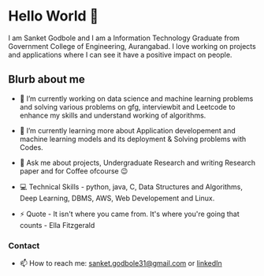 # Hello World 👋

I am  Sanket Godbole and I am a Information Technology Graduate from Government College of Engineering, Aurangabad. I love working on projects and applications where I can see it have a positive impact on people.

## Blurb about me 

- 🔭 I’m currently working on data science and machine learning problems and solving various problems on gfg, interviewbit and Leetcode to enhance my skills and understand working of algorithms.

- 🌱 I’m currently learning more about Application developement and machine learning models and its deployment & Solving problems with Codes.

- 💬 Ask me about projects, Undergraduate Research and writing Research paper and for Coffee ofcourse 😉

- 💻 Technical Skills - python, java, C, Data Structures and Algorithms, Deep Learning, DBMS, AWS, Web Developement and Linux. 

- ⚡ Quote - It isn't where you came from. It's where you're going that counts - Ella Fitzgerald 


### Contact
- 📫 How to reach me: sanket.godbole31@gmail.com or [linkedIn](https://www.linkedin.com/in/sanket-godbole-b6503813a/)



<!--
**sankket/sankket** is a ✨ _special_ ✨ repository because its `README.md` (this file) appears on your GitHub profile.

Here are some ideas to get you started:

- 🔭 I’m currently working on ...
- 🌱 I’m currently learning ...
- 👯 I’m looking to collaborate on ...
- 🤔 I’m looking for help with ...
- 💬 Ask me about ...
- 📫 How to reach me: ...
- 😄 Pronouns: ...
- ⚡ Fun fact: ...
-->

